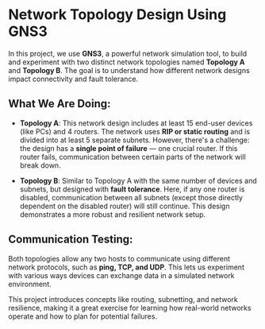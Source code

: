 # Network Topology Design Using GNS3

In this project, we use **GNS3**, a powerful network simulation tool, to build and experiment 
with two distinct network topologies named **Topology A** and **Topology B**. The 
goal is to understand how different network designs impact connectivity and fault tolerance.

## What We Are Doing:

- **Topology A**: This network design includes at least 15 end-user devices (like PCs) and 4 
  routers. The network uses **RIP or static routing** and is divided into at least 5 separate 
  subnets. However, there's a challenge: the design has a **single point of failure** — one 
  crucial router. If this router fails, communication between certain parts of the network will break down.
  
- **Topology B**: Similar to Topology A with the same number of devices and subnets, but 
  designed with **fault tolerance**. Here, if any one router is disabled, communication between 
  all subnets (except those directly dependent on the disabled router) will still continue. This design 
  demonstrates a more robust and resilient network setup.

## Communication Testing:

Both topologies allow any two hosts to communicate using different network protocols, such as 
**ping, TCP, and UDP**. This lets us experiment with various ways devices can exchange data in a 
simulated network environment.

This project introduces concepts like routing, subnetting, and network resilience, making it a great exercise 
for learning how real-world networks operate and how to plan for potential failures.
